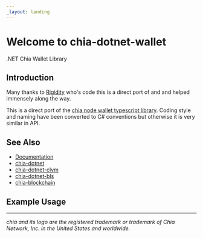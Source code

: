 ```yaml
---
_layout: landing
---
```


# Welcome to **chia-dotnet-wallet**

.NET Chia Wallet Library

## Introduction

Many thanks to [Rigidity](https://github.com/Rigidity) who's code this is a direct port of and and helped immensely along the way.

This is a direct port of the [chia node wallet typescript library](https://github.com/Chia-Network/node-chia-wallet-lib). Coding style and naming have been converted to C# conventions but otherwise it is very similar in API.

## See Also

- [Documentation](https://dkackman.github.io/chia-dotnet-wallet/)
- [chia-dotnet](https://www.nuget.org/packages/chia-dotnet/)
- [chia-dotnet-clvm](https://www.nuget.org/packages/chia-dotnet-clvm/)
- [chia-dotnet-bls](https://www.nuget.org/packages/chia-dotnet-bls/)
- [chia-blockchain](https://chia.net)

## Example Usage

___

_chia and its logo are the registered trademark or trademark of Chia Network, Inc. in the United States and worldwide._
